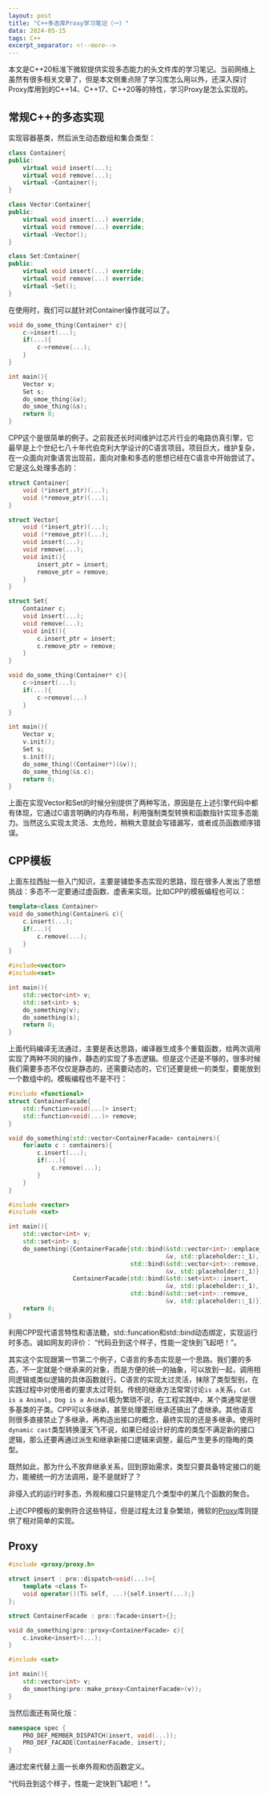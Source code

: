```yaml
---
layout: post
title: "C++多态库Proxy学习笔记（一）"
data: 2024-05-15
tags: C++
excerpt_separator: <!--more-->
---
```


本文是C++20标准下微软提供实现多态能力的头文件库的学习笔记。当前网络上虽然有很多相关文章了，但是本文侧重点除了学习库怎么用以外，还深入探讨Proxy库用到的C++14、C++17、C++20等的特性，学习Proxy是怎么实现的。

<!--more-->

## 常规C++的多态实现

实现容器基类，然后派生动态数组和集合类型：

```CPP
class Container{
public:
    virtual void insert(...);
    virtual void remove(...);
    virtual ~Container();
}

class Vector:Container{
public:
    virtual void insert(...) override;
    virtual void remove(...) override;
    virtual ~Vector();
}

class Set:Container{
public:
    virtual void insert(...) override;
    virtual void remove(...) override;
    virtual ~Set();
}
```

在使用时，我们可以就针对Container操作就可以了。
```CPP
void do_some_thing(Container* c){
    c->insert(...);
    if(...){
        c->remove(...);
    }
}

int main(){
    Vector v;
    Set s;
    do_smoe_thing(&v);
    do_smoe_thing(&s);
    return 0;
}
```

CPP这个是很简单的例子。之前我还长时间维护过芯片行业的电路仿真引擎，它最早是上个世纪七八十年代伯克利大学设计的C语言项目。项目巨大，维护复杂，在一众面向对象语言出现前，面向对象和多态的思想已经在C语言中开始尝试了。它是这么处理多态的：

```CPP
struct Container{
    void (*insert_ptr)(...);
    void (*remove_ptr)(...);
}

struct Vector{
    void (*insert_ptr)(...);
    void (*remove_ptr)(...);
    void insert(...);
    void remove(...);
    void init(){
        insert_ptr = insert;
        remove_ptr = remove;
    }
}

struct Set{
    Container c;
    void insert(...);
    void remove(...);
    void init(){
        c.insert_ptr = insert;
        c.remove_ptr = remove;
    }
}

void do_some_thing(Container* c){
    c->insert(...);
    if(...){
        c->remove(...)
    }
}

int main(){
    Vector v;
    v.init();
    Set s;
    s.init();
    do_some_thing((Container*)(&v));
    do_some_thing(&s.c);
    return 0;
}
```

上面在实现Vector和Set的时候分别提供了两种写法，原因是在上述引擎代码中都有体现，它通过C语言明确的内存布局，利用强制类型转换和函数指针实现多态能力。当然这么实现太灵活、太危险，稍稍大意就会写错漏写，或者成员函数顺序错误。

## CPP模板

上面东拉西扯一些入门知识，主要是铺垫多态实现的思路，现在很多人发出了思想挑战：多态不一定要通过虚函数、虚表来实现。比如CPP的模板编程也可以：

```CPP
template<class Container>
void do_something(Container& c){
    c.insert(...);
    if(...){
        c.remove(...);
    }
}

#include<vector>
#include<set>

int main(){
    std::vector<int> v;
    std::set<int> s;
    do_something(v);
    do_something(s);
    return 0;
}
```

上面代码编译无法通过，主要是表达思路，编译器生成多个重载函数，给两次调用实现了两种不同的操作，静态的实现了多态逻辑。但是这个还是不够的，很多时候我们需要多态不仅仅是静态的，还需要动态的，它们还要是统一的类型，要能放到一个数组中的。模板编程也不是不行：

```CPP
#include <functional>
struct ContainerFacade{
    std::function<void(...)> insert;
    std::function<void(...)> remove;
}

void do_something(std::vector<ContainerFacade> containers){
    for(auto c : containers){
        c.insert(...);
        if(...){
            c.remove(...);
        }
    }
}

#include <vector>
#include <set>

int main(){
    std::vector<int> v;
    std::set<int> s;
    do_something({ContainerFacade{std::bind(&std::vector<int>::emplace_back, 
                                            &v, std::placeholder::_1),
                                  std::bind(&std::vector<int>::remove, 
                                            &v, std::placeholder::_1)},
                  ContainerFacade{std::bind(&std::set<int>::insert,
                                            &v, std::placeholder::_1),
                                  std::bind(&std::set<int>::remove,
                                            &v, std::placeholder::_1)}});
    return 0;
}
```

利用CPP现代语言特性和语法糖，std::funcation和std::bind动态绑定，实现运行时多态。诚如网友的评价： “代码丑到这个样子，性能一定快到飞起吧！”。

其实这个实现跟第一节第二个例子，C语言的多态实现是一个思路。我们要的多态，不一定就是个继承来的对象，而是方便的统一的抽象，可以放到一起，调用相同逻辑或类似逻辑的具体函数就行。C语言的实现太过灵活，抹除了类型型别，在实践过程中对使用者的要求太过苛刻。传统的继承方法常常讨论`is a`关系，`Cat is a Animal`，`Dog is a Animal`极为繁琐不说，在工程实践中，某个类通常是很多基类的子类。CPP可以多继承，甚至处理菱形继承还搞出了虚继承。其他语言则很多直接禁止了多继承，再构造出接口的概念，最终实现的还是多继承。使用时`dynamic cast`类型转换漫天飞不说，如果已经设计好的库的类型不满足新的接口逻辑，那么还要再通过派生和继承新接口逻辑来调整，最后产生更多的隐晦的类型。

既然如此，那为什么不放弃继承关系，回到原始需求，类型只要具备特定接口的能力，能被统一的方法调用，是不是就好了？

非侵入式的运行时多态，外观和接口只是特定几个类型中的某几个函数的聚合。

上述CPP模板的案例符合这些特征，但是过程太过复杂繁琐，微软的[Proxy](https://github.com/microsoft/proxy)库则提供了相对简单的实现。

## Proxy

```CPP
#include <proxy/proxy.h>

struct insert : pro::dispatch<void(...)>{
    template <class T>
    void operator()(T& self, ...){self.insert(...);}
};

struct ContainerFacade : pro::facade<insert>{};

void do_something(pro::proxy<ContainerFacade> c){
    c.invoke<insert>(...);
}

#include <set>

int main(){
    std::vector<int> v;
    do_smoething(pro::make_proxy<ContainerFacade>(v));
}
```

当然后面还有简化版：

```CPP
namespace spec {
    PRO_DEF_MEMBER_DISPATCH(insert, void(...));
    PRO_DEF_FACADE(ContainerFacade, insert);
}
```

通过宏来代替上面一长串外观和仿函数定义。

“代码丑到这个样子，性能一定快到飞起吧！”。